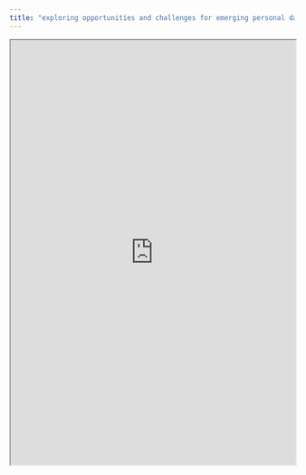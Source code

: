 ```yaml
---
title: "exploring opportunities and challenges for emerging personal data ecosystems"
---
```



<iframe height="750" width="100%" src="https://ewelton.github.io/ktest/wiki.html#exploring%20opportunities%20and%20challenges%20for%20emerging%20personal%20data%20ecosystems"></iframe>
